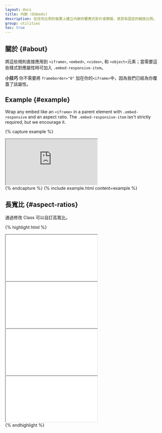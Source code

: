 ```yaml
---
layout: docs
title: 內嵌 (Embeds)
description: 在任何比例的裝置上建立內嵌的響應式影片或簡報，使其有固定的縮放比例。
group: utilities
toc: true
---
```


## 關於 {#about}

將這些規則直接應用到 `<iframe>`, `<embed>`, `<video>`, 和 `<object>`元素；當需要這些樣式對應屬性時可加入 `.embed-responsive-item`。

**小技巧** 你不需要將 `frameborder="0"` 加在你的`<iframe>`中，因為我們已經為你覆蓋了該屬性。

## Example {#example}

Wrap any embed like an `<iframe>` in a parent element with `.embed-responsive` and an aspect ratio. The `.embed-responsive-item` isn't strictly required, but we encourage it.

{% capture example %}
<div class="embed-responsive embed-responsive-16by9">
  <iframe class="embed-responsive-item" src="https://www.youtube.com/embed/zpOULjyy-n8?rel=0" allowfullscreen></iframe>
</div>
{% endcapture %}
{% include example.html content=example %}

## 長寬比 {#aspect-ratios}

通過修改 Class 可以自訂高寬比。

{% highlight html %}
<!-- 21:9 aspect ratio -->
<div class="embed-responsive embed-responsive-21by9">
  <iframe class="embed-responsive-item" src="..."></iframe>
</div>

<!-- 16:9 aspect ratio -->
<div class="embed-responsive embed-responsive-16by9">
  <iframe class="embed-responsive-item" src="..."></iframe>
</div>

<!-- 4:3 aspect ratio -->
<div class="embed-responsive embed-responsive-4by3">
  <iframe class="embed-responsive-item" src="..."></iframe>
</div>

<!-- 1:1 aspect ratio -->
<div class="embed-responsive embed-responsive-1by1">
  <iframe class="embed-responsive-item" src="..."></iframe>
</div>
{% endhighlight %}
